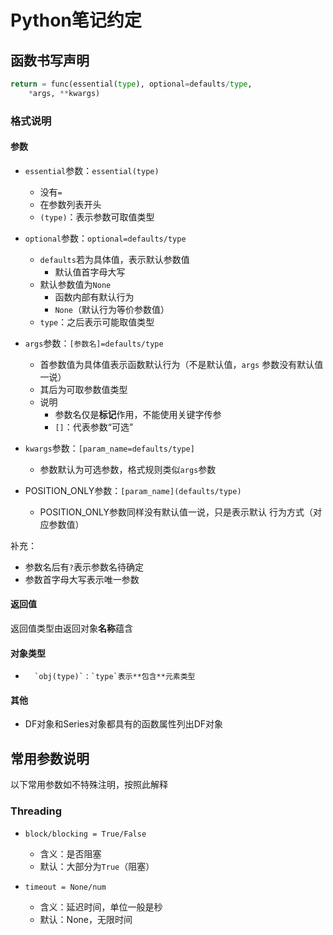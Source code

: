 #	Python笔记约定

##	函数书写声明

```python
return = func(essential(type), optional=defaults/type,
	*args, **kwargs)
```

###	格式说明

####	参数

-	`essential`参数：`essential(type)`
	-	没有`=`
	-	在参数列表开头
	-	`(type)`：表示参数可取值类型

-	`optional`参数：`optional=defaults/type`
	-	`defaults`若为具体值，表示默认参数值
		-	默认值首字母大写
	-	默认参数值为`None`
		-	函数内部有默认行为
		-	`None`（默认行为等价参数值）
	-	`type`：之后表示可能取值类型

-	`args`参数：`[参数名]=defaults/type`
	-	首参数值为具体值表示函数默认行为（不是默认值，`args`
		参数没有默认值一说）
	-	其后为可取参数值类型
	-	说明
		-	参数名仅是**标记**作用，不能使用关键字传参
		-	`[]`：代表参数“可选”

-	`kwargs`参数：`[param_name=defaults/type]`
	-	参数默认为可选参数，格式规则类似`args`参数

-	POSITION_ONLY参数：`[param_name](defaults/type)`
	-	POSITION_ONLY参数同样没有默认值一说，只是表示默认
		行为方式（对应参数值）

补充：
-	参数名后有`?`表示参数名待确定
-	参数首字母大写表示唯一参数

####	返回值

返回值类型由返回对象**名称**蕴含

####	对象类型

-		`obj(type)`：`type`表示**包含**元素类型

####	其他

-	DF对象和Series对象都具有的函数属性列出DF对象

##	常用参数说明

以下常用参数如不特殊注明，按照此解释

###	Threading

-	`block/blocking = True/False`

	-	含义：是否阻塞
	-	默认：大部分为`True`（阻塞）

-	`timeout = None/num`

	-	含义：延迟时间，单位一般是秒
	-	默认：None，无限时间

